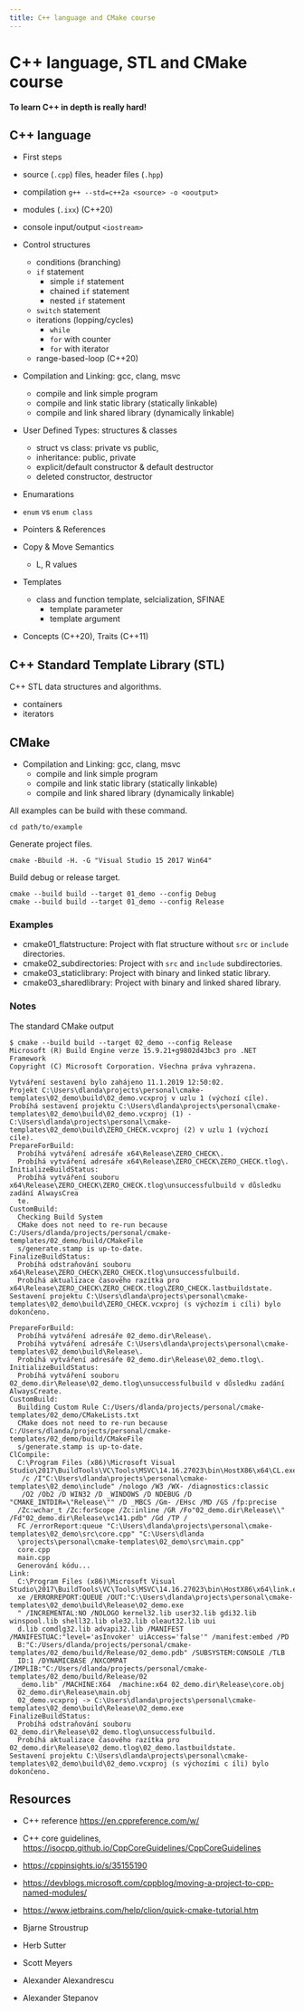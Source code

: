 ```yaml
---
title: C++ language and CMake course
---
```


# C++ language, STL and CMake course

__To learn C++ in depth is really hard!__

## C++ language

- First steps
 - source (`.cpp`) files, header files (`.hpp`)
 - compilation  `g++ --std=c++2a <source> -o <ooutput>`
 - modules (`.ixx`) (C++20)
 - console input/output `<iostream>`

- Control structures
  - conditions (branching)
   - `if` statement
     - simple `if` statement
     - chained `if` statement
     - nested `if` statement
   - `switch` statement
   - iterations (lopping/cycles)
     - `while`
     - `for` with counter
     - `for` with iterator
   - range-based-loop (C++20)

- Compilation and Linking: gcc, clang, msvc
  - compile and link simple program
  - compile and link static library (statically linkable)
  - compile and link shared library (dynamically linkable)

- User Defined Types: structures & classes
  - struct vs class: private vs public,
  - inheritance: public, private
  - explicit/default constructor & default destructor
  - deleted constructor, destructor

- Enumarations
 - `enum` vs `enum class`


- Pointers & References

- Copy & Move Semantics
  - L, R values

- Templates
  - class and function template, selcialization, SFINAE
    - template parameter
    - template argument

- Concepts (C++20), Traits (C++11)

## C++ Standard Template Library (STL)

C++ STL data structures and algorithms.

- containers
- iterators

## CMake

- Compilation and Linking: gcc, clang, msvc
  - compile and link simple program
  - compile and link static library (statically linkable)
  - compile and link shared library (dynamically linkable)

All examples can be build with these command.

```shell
cd path/to/example
```

Generate project files.

```shell
cmake -Bbuild -H. -G "Visual Studio 15 2017 Win64"
```

Build debug or release target.

```shell
cmake --build build --target 01_demo --config Debug
cmake --build build --target 01_demo --config Release
```

### Examples

- cmake01_flatstructure: Project with flat structure without `src` or `include` directories.
- cmake02_subdirectories: Project with `src` and `include` subdirectories.
- cmake03_staticlibrary: Project with binary and linked static library.
- cmake03_sharedlibrary: Project with binary and linked shared library.

### Notes

The standard CMake output

```
$ cmake --build build --target 02_demo --config Release
Microsoft (R) Build Engine verze 15.9.21+g9802d43bc3 pro .NET Framework
Copyright (C) Microsoft Corporation. Všechna práva vyhrazena.

Vytváření sestavení bylo zahájeno 11.1.2019 12:50:02.
Projekt C:\Users\dlanda\projects\personal\cmake-templates\02_demo\build\02_demo.vcxproj v uzlu 1 (výchozí cíle).
Probíhá sestavení projektu C:\Users\dlanda\projects\personal\cmake-templates\02_demo\build\02_demo.vcxproj (1) -
C:\Users\dlanda\projects\personal\cmake-templates\02_demo\build\ZERO_CHECK.vcxproj (2) v uzlu 1 (výchozí cíle).
PrepareForBuild:
  Probíhá vytváření adresáře x64\Release\ZERO_CHECK\.
  Probíhá vytváření adresáře x64\Release\ZERO_CHECK\ZERO_CHECK.tlog\.
InitializeBuildStatus:
  Probíhá vytváření souboru x64\Release\ZERO_CHECK\ZERO_CHECK.tlog\unsuccessfulbuild v důsledku zadání AlwaysCrea
  te.
CustomBuild:
  Checking Build System
  CMake does not need to re-run because C:/Users/dlanda/projects/personal/cmake-templates/02_demo/build/CMakeFile
  s/generate.stamp is up-to-date.
FinalizeBuildStatus:
  Probíhá odstraňování souboru x64\Release\ZERO_CHECK\ZERO_CHECK.tlog\unsuccessfulbuild.
  Probíhá aktualizace časového razítka pro x64\Release\ZERO_CHECK\ZERO_CHECK.tlog\ZERO_CHECK.lastbuildstate.
Sestavení projektu C:\Users\dlanda\projects\personal\cmake-templates\02_demo\build\ZERO_CHECK.vcxproj (s výchozím i cíli) bylo dokončeno.

PrepareForBuild:
  Probíhá vytváření adresáře 02_demo.dir\Release\.
  Probíhá vytváření adresáře C:\Users\dlanda\projects\personal\cmake-templates\02_demo\build\Release\.
  Probíhá vytváření adresáře 02_demo.dir\Release\02_demo.tlog\.
InitializeBuildStatus:
  Probíhá vytváření souboru 02_demo.dir\Release\02_demo.tlog\unsuccessfulbuild v důsledku zadání AlwaysCreate.
CustomBuild:
  Building Custom Rule C:/Users/dlanda/projects/personal/cmake-templates/02_demo/CMakeLists.txt
  CMake does not need to re-run because C:/Users/dlanda/projects/personal/cmake-templates/02_demo/build/CMakeFile
  s/generate.stamp is up-to-date.
ClCompile:
  C:\Program Files (x86)\Microsoft Visual Studio\2017\BuildTools\VC\Tools\MSVC\14.16.27023\bin\HostX86\x64\CL.exe
   /c /I"C:\Users\dlanda\projects\personal\cmake-templates\02_demo\include" /nologo /W3 /WX- /diagnostics:classic
   /O2 /Ob2 /D WIN32 /D _WINDOWS /D NDEBUG /D "CMAKE_INTDIR=\"Release\"" /D _MBCS /Gm- /EHsc /MD /GS /fp:precise
  /Zc:wchar_t /Zc:forScope /Zc:inline /GR /Fo"02_demo.dir\Release\\" /Fd"02_demo.dir\Release\vc141.pdb" /Gd /TP /
  FC /errorReport:queue "C:\Users\dlanda\projects\personal\cmake-templates\02_demo\src\core.cpp" "C:\Users\dlanda
  \projects\personal\cmake-templates\02_demo\src\main.cpp"
  core.cpp
  main.cpp
  Generování kódu...
Link:
  C:\Program Files (x86)\Microsoft Visual Studio\2017\BuildTools\VC\Tools\MSVC\14.16.27023\bin\HostX86\x64\link.e
  xe /ERRORREPORT:QUEUE /OUT:"C:\Users\dlanda\projects\personal\cmake-templates\02_demo\build\Release\02_demo.exe
  " /INCREMENTAL:NO /NOLOGO kernel32.lib user32.lib gdi32.lib winspool.lib shell32.lib ole32.lib oleaut32.lib uui
  d.lib comdlg32.lib advapi32.lib /MANIFEST /MANIFESTUAC:"level='asInvoker' uiAccess='false'" /manifest:embed /PD
  B:"C:/Users/dlanda/projects/personal/cmake-templates/02_demo/build/Release/02_demo.pdb" /SUBSYSTEM:CONSOLE /TLB
  ID:1 /DYNAMICBASE /NXCOMPAT /IMPLIB:"C:/Users/dlanda/projects/personal/cmake-templates/02_demo/build/Release/02
  _demo.lib" /MACHINE:X64  /machine:x64 02_demo.dir\Release\core.obj
  02_demo.dir\Release\main.obj
  02_demo.vcxproj -> C:\Users\dlanda\projects\personal\cmake-templates\02_demo\build\Release\02_demo.exe
FinalizeBuildStatus:
  Probíhá odstraňování souboru 02_demo.dir\Release\02_demo.tlog\unsuccessfulbuild.
  Probíhá aktualizace časového razítka pro 02_demo.dir\Release\02_demo.tlog\02_demo.lastbuildstate.
Sestavení projektu C:\Users\dlanda\projects\personal\cmake-templates\02_demo\build\02_demo.vcxproj (s výchozími c íli) bylo dokončeno.

```

## Resources

- C++ reference https://en.cppreference.com/w/
- C++ core guidelines, https://isocpp.github.io/CppCoreGuidelines/CppCoreGuidelines
- https://cppinsights.io/s/35155190
- https://devblogs.microsoft.com/cppblog/moving-a-project-to-cpp-named-modules/
- https://www.jetbrains.com/help/clion/quick-cmake-tutorial.htm

- Bjarne Stroustrup
- Herb Sutter
- Scott Meyers
- Alexander Alexandrescu
- Alexander Stepanov
